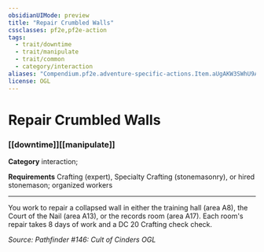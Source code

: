 ```yaml
---
obsidianUIMode: preview
title: "Repair Crumbled Walls"
cssclasses: pf2e,pf2e-action
tags:
  - trait/downtime
  - trait/manipulate
  - trait/common
  - category/interaction
aliases: "Compendium.pf2e.adventure-specific-actions.Item.aUgAKW3SWhU9ATl8"
license: OGL
---
```

# Repair Crumbled Walls

### [[downtime]][[manipulate]]

**Category** interaction; 




**Requirements** Crafting (expert), Specialty Crafting (stonemasonry), or hired stonemason; organized workers

* * *

You work to repair a collapsed wall in either the training hall (area A8), the Court of the Nail (area A13), or the records room (area A17). Each room's repair takes 8 days of work and a DC 20 Crafting check check.

*Source: Pathfinder #146: Cult of Cinders*
*OGL*